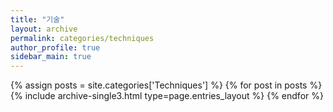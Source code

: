 ```yaml
---
title: "기술"
layout: archive
permalink: categories/techniques
author_profile: true
sidebar_main: true
---
```

<!--permalink, 이 파일의 뒷 이름은 같아야하는 듯--!>
<!-- 공백이 포함되어 있는 카테고리 이름의 경우 site.categories.['a b c'] 이런식으로! -->

{% assign posts = site.categories['Techniques'] %}
{% for post in posts %} {% include archive-single3.html type=page.entries_layout %} {% endfor %}
